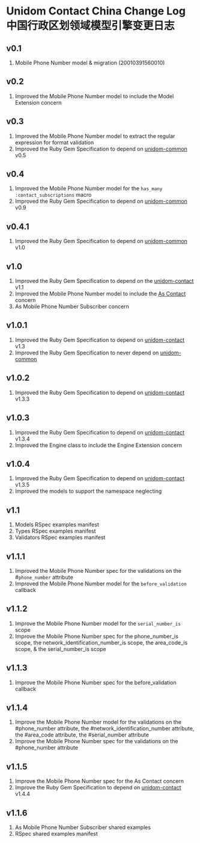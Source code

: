 # Unidom Contact China Change Log 中国行政区划领域模型引擎变更日志

## v0.1
1. Mobile Phone Number model & migration (20010391560010)

## v0.2
1. Improved the Mobile Phone Number model to include the Model Extension concern

## v0.3
1. Improved the Mobile Phone Number model to extract the regular expression for format validation
2. Improved the Ruby Gem Specification to depend on [unidom-common](https://github.com/topbitdu/unidom-common) v0.5

## v0.4
1. Improved the Mobile Phone Number model for the ``has_many :contact_subscriptions`` macro
2. Improved the Ruby Gem Specification to depend on [unidom-common](https://github.com/topbitdu/unidom-common) v0.9

## v0.4.1
1. Improved the Ruby Gem Specification to depend on [unidom-common](https://github.com/topbitdu/unidom-common) v1.0

## v1.0
1. Improved the Ruby Gem Specification to depend on the [unidom-contact](https://github.com/topbitdu/unidom-contact) v1.1
2. Improved the Mobile Phone Number model to include the [As Contact](https://github.com/topbitdu/unidom-contact) concern
3. As Mobile Phone Number Subscriber concern

## v1.0.1
1. Improved the Ruby Gem Specification to depend on [unidom-contact](https://github.com/topbitdu/unidom-contact) v1.3
2. Improved the Ruby Gem Specification to never depend on [unidom-common](https://github.com/topbitdu/unidom-common)

## v1.0.2
1. Improved the Ruby Gem Specification to depend on [unidom-contact](https://github.com/topbitdu/unidom-contact) v1.3.3

## v1.0.3
1. Improved the Ruby Gem Specification to depend on [unidom-contact](https://github.com/topbitdu/unidom-contact) v1.3.4
2. Improved the Engine class to include the Engine Extension concern

## v1.0.4
1. Improved the Ruby Gem Specification to depend on [unidom-contact](https://github.com/topbitdu/unidom-contact) v1.3.5
2. Improved the models to support the namespace neglecting

## v1.1
1. Models RSpec examples manifest
2. Types RSpec examples manifest
3. Validators RSpec examples manifest

## v1.1.1
1. Improved the Mobile Phone Number spec for the validations on the #``phone_number`` attribute
2. Improved the Mobile Phone Number model for the ``before_validation`` callback

## v1.1.2
1. Improve the Mobile Phone Number model for the ``serial_number_is`` scope
2. Improve the Mobile Phone Number spec for the phone_number_is scope, the network_identification_number_is scope, the area_code_is scope, & the serial_number_is scope

## v1.1.3
1. Improve the Mobile Phone Number spec for the before_validation callback

## v1.1.4
1. Improve the Mobile Phone Number model for the validations on the #phone_number attribute, the #network_identification_number attribute, the #area_code attribute, the #serial_number attribute
2. Improve the Mobile Phone Number spec for the validations on the #phone_number attribute

## v1.1.5
1. Improve the Mobile Phone Number spec for the As Contact concern
2. Improve the Ruby Gem Specification to depend on [unidom-contact](https://github.com/topbitdu/unidom-contact) v1.4.4

## v1.1.6
1. As Mobile Phone Number Subscriber shared examples
2. RSpec shared examples manifest
